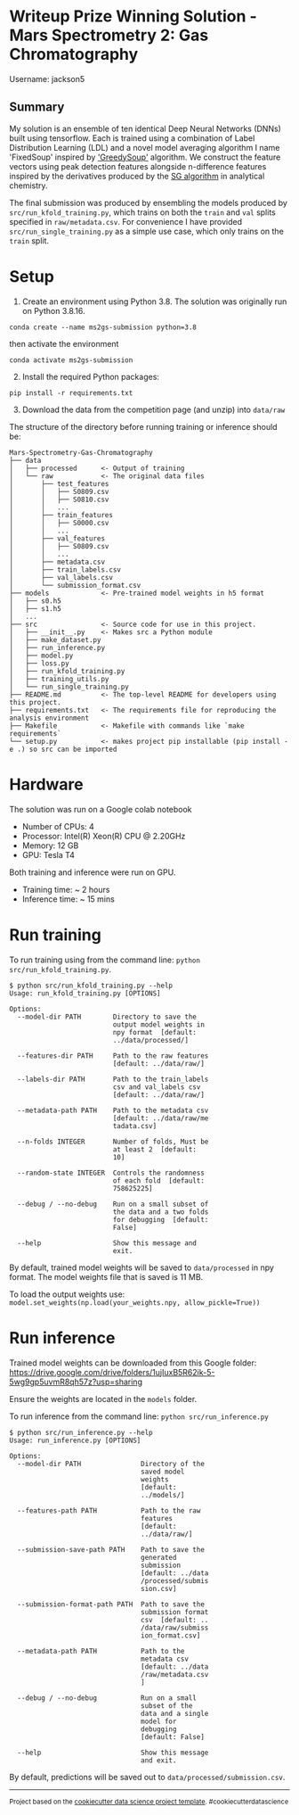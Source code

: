# Writeup Prize Winning Solution - Mars Spectrometry 2: Gas Chromatography

Username: jackson5

## Summary

My solution is an ensemble of ten identical Deep Neural Networks (DNNs) built using tensorflow. 
Each is trained using a combination of Label Distribution Learning (LDL) 
and a novel model averaging algorithm I name 'FixedSoup' inspired by ['GreedySoup'](https://arxiv.org/pdf/2203.05482.pdf) algorithm.
We construct the feature vectors using peak detection features alongside n-difference
features inspired by the derivatives produced by the [SG algorithm](https://pubs.acs.org/doi/10.1021/ac60214a047) in analytical chemistry. 

The final submission was produced by ensembling the models produced by `src/run_kfold_training.py`, which trains on both the `train` and `val` splits specified in `raw/metadata.csv`.
For convenience I have provided `src/run_single_training.py` as a simple use case, which only trains on the `train` split.

# Setup

1. Create an environment using Python 3.8. The solution was originally run on Python 3.8.16. 
```
conda create --name ms2gs-submission python=3.8
```

then activate the environment
```
conda activate ms2gs-submission
```

2. Install the required Python packages:
```
pip install -r requirements.txt
```

3. Download the data from the competition page (and unzip) into `data/raw`

The structure of the directory before running training or inference should be:
```
Mars-Spectrometry-Gas-Chromatography
├── data
│   ├── processed      <- Output of training
│   └── raw            <- The original data files
│       ├── test_features
│       │   ├── S0809.csv
│       │   ├── S0810.csv
│       │   ...
│       ├── train_features
│       │   ├── S0000.csv
│       │   ...
│       ├── val_features
│       │   ├── S0809.csv
│       │   ...
│       ├── metadata.csv
│       ├── train_labels.csv
│       ├── val_labels.csv
│       └── submission_format.csv
├── models             <- Pre-trained model weights in h5 format
│   ├── s0.h5
│   ├── s1.h5
│   ...
├── src                <- Source code for use in this project.
│   ├── __init__.py    <- Makes src a Python module
│   ├── make_dataset.py
│   ├── run_inference.py
│   ├── model.py
│   ├── loss.py
│   ├── run_kfold_training.py
│   ├── training_utils.py
│   └── run_single_training.py
├── README.md          <- The top-level README for developers using this project.
├── requirements.txt   <- The requirements file for reproducing the analysis environment
├── Makefile           <- Makefile with commands like `make requirements`
└── setup.py           <- makes project pip installable (pip install -e .) so src can be imported
```

# Hardware

The solution was run on a Google colab notebook
- Number of CPUs: 4
- Processor: Intel(R) Xeon(R) CPU @ 2.20GHz
- Memory: 12 GB 
- GPU: Tesla T4

Both training and inference were run on GPU.
- Training time: ~ 2 hours
- Inference time: ~ 15 mins

# Run training

To run training using from the command line: `python src/run_kfold_training.py`. 

```
$ python src/run_kfold_training.py --help
Usage: run_kfold_training.py [OPTIONS]

Options:
  --model-dir PATH        Directory to save the
                          output model weights in
                          npy format  [default:
                          ../data/processed/]

  --features-dir PATH     Path to the raw features
                          [default: ../data/raw/]

  --labels-dir PATH       Path to the train_labels
                          csv and val_labels csv
                          [default: ../data/raw/]

  --metadata-path PATH    Path to the metadata csv
                          [default: ../data/raw/me
                          tadata.csv]

  --n-folds INTEGER       Number of folds, Must be
                          at least 2  [default:
                          10]

  --random-state INTEGER  Controls the randomness
                          of each fold  [default:
                          758625225]

  --debug / --no-debug    Run on a small subset of
                          the data and a two folds
                          for debugging  [default:
                          False]

  --help                  Show this message and
                          exit.
```

By default, trained model weights will be saved to `data/processed` in npy format. The model weights file that is saved is 11 MB.

To load the output weights use: `model.set_weights(np.load(your_weights.npy, allow_pickle=True))`

# Run inference

Trained model weights can be downloaded from this Google folder: https://drive.google.com/drive/folders/1ujIuxB5R62ik-5-5wg9gp5uvmR8qh57z?usp=sharing

Ensure the weights are located in the `models` folder.


To run inference from the command line: `python src/run_inference.py`

```
$ python src/run_inference.py --help
Usage: run_inference.py [OPTIONS]

Options:
  --model-dir PATH               Directory of the
                                 saved model
                                 weights
                                 [default:
                                 ../models/]

  --features-path PATH           Path to the raw
                                 features
                                 [default:
                                 ../data/raw/]

  --submission-save-path PATH    Path to save the
                                 generated
                                 submission
                                 [default: ../data
                                 /processed/submis
                                 sion.csv]

  --submission-format-path PATH  Path to save the
                                 submission format
                                 csv  [default: ..
                                 /data/raw/submiss
                                 ion_format.csv]

  --metadata-path PATH           Path to the
                                 metadata csv
                                 [default: ../data
                                 /raw/metadata.csv
                                 ]

  --debug / --no-debug           Run on a small
                                 subset of the
                                 data and a single
                                 model for
                                 debugging
                                 [default: False]

  --help                         Show this message
                                 and exit.
```

By default, predictions will be saved out to `data/processed/submission.csv`.

--------

<p><small>Project based on the <a target="_blank" href="https://drivendata.github.io/cookiecutter-data-science/">cookiecutter data science project template</a>. #cookiecutterdatascience</small></p>